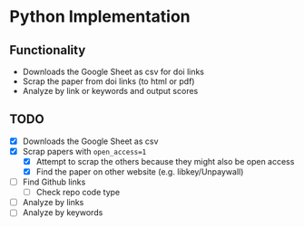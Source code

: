 # Python Implementation

## Functionality

- Downloads the Google Sheet as csv for doi links
- Scrap the paper from doi links (to html or pdf)
- Analyze by link or keywords and output scores

## TODO
- [x] Downloads the Google Sheet as csv
- [x] Scrap papers with `open_access=1`
  - [x] Attempt to scrap the others because they might also be open access
  - [x] Find the paper on other website (e.g. libkey/Unpaywall)
- [ ] Find Github links
  - [ ] Check repo code type
- [ ] Analyze by links
- [ ] Analyze by keywords
